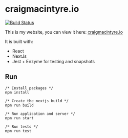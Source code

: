 # craigmacintyre.io

[![Build Status](https://travis-ci.org/Cmac2712/portfolio.svg?branch=master)](https://travis-ci.org/Cmac2712/portfolio)

This is my website, you can view it here: [craigmacintyre.io](https://craigmacintyre.io/)

It is built with:

- React
- NextJs
- Jest + Enzyme for testing and snapshots

## Run 

```
/* Install packages */
npm install

/* Create the nextjs build */ 
npm run build

/* Run application and server */
npm run start

/* Run tests */
npm run test
```
